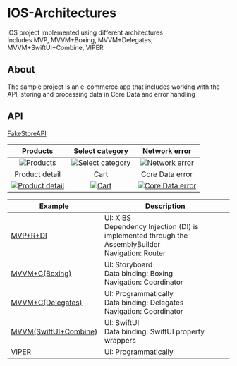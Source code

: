 # IOS-Architectures

iOS project implemented using different architectures <br>
Includes  MVP, MVVM+Boxing, MVVM+Delegates, MVVM+SwiftUI+Combine, VIPER

## About 
The sample project is an e-commerce app that includes working with the API, storing and processing data in Core Data and error handling

## API 

[FakeStoreAPI](https://fakestoreapi.com)

| Products | Select category | Network error |
|:------------:|:------------:|:------------:|
| [![Products](https://github.com/streifik/IOS-Architectures/assets/101458595/66e89316-d657-4cb3-9b79-c51af5e1b751)](https://github.com/streifik/IOS-Architectures/assets/101458595/66e89316-d657-4cb3-9b79-c51af5e1b751) | [![Select category](https://github.com/streifik/IOS-Architectures/assets/101458595/2e89a965-d009-4b0a-a939-a852a3d941f0)](https://github.com/streifik/IOS-Architectures/assets/101458595/2e89a965-d009-4b0a-a939-a852a3d941f0) | [![Network error](https://github.com/streifik/IOS-Architectures/assets/101458595/92fef3e1-32ea-4c0a-b15b-6c70e6098bc0)](https://github.com/streifik/IOS-Architectures/assets/101458595/92fef3e1-32ea-4c0a-b15b-6c70e6098bc0) |
| Product detail | Cart | Core Data error |
| [![Product detail](https://github.com/streifik/IOS-Architectures/assets/101458595/cc5c9ca6-5d54-4ac4-854c-682d8e68969e)](https://github.com/streifik/IOS-Architectures/assets/101458595/cc5c9ca6-5d54-4ac4-854c-682d8e68969e) | [![Cart](https://github.com/streifik/IOS-Architectures/assets/101458595/65cd7b91-bb19-4065-98c1-5551447c4591)](https://github.com/streifik/IOS-Architectures/assets/101458595/65cd7b91-bb19-4065-98c1-5551447c4591) | [![Core Data error](https://github.com/streifik/IOS-Architectures/assets/101458595/9019ede9-1d50-4ed5-a7e9-0acf952875c1)](https://github.com/streifik/IOS-Architectures/assets/101458595/9019ede9-1d50-4ed5-a7e9-0acf952875c1) |

| Example                | Description                     |
|---------------------|---------------------------------|
| [MVP+R+DI](https://github.com/streifik/IOS-Architectures/tree/main/MVP)      | UI: XIBS <br> Dependency Injection (DI) is implemented through the AssemblyBuilder <br> Navigation: Router <br> |
| [MVVM+C(Boxing)](https://github.com/streifik/IOS-Architectures/tree/main/MVVM%2BBoxing)     | UI: Storyboard <br> Data binding: Boxing <br> Navigation: Coordinator|
| [MVVM+C(Delegates)](https://github.com/streifik/IOS-Architectures/tree/main/MVVM%2BDelegates)      | UI: Programmatically <br> Data binding: Delegates <br> Navigation: Coordinator   
| [MVVM(SwiftUI+Combine)](https://github.com/streifik/IOS-Architectures/tree/main/MVVM%2BSwiftUI)     | UI: SwiftUI <br> Data binding: SwiftUI property wrappers |
| [VIPER](https://github.com/streifik/IOS-Architectures/tree/main/VIPER)    | UI: Programmatically <br> |





